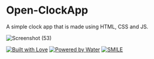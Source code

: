 # Open-ClockApp
A simple clock app that is made using HTML, CSS and JS.

![Screenshot (53)](https://user-images.githubusercontent.com/87578584/147416582-a30a4386-ca2d-49bf-a179-6893646b500f.png)

[![Built with Love](https://forthebadge.com/images/badges/built-with-love.svg)](https://github.com/markandey007) [![Powered by Water](https://forthebadge.com/images/badges/powered-by-water.svg)](https://github.com/markandey007) [![SMILE](https://forthebadge.com/images/badges/makes-people-smile.svg)](https://github.com/markandey007)

